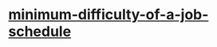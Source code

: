 # [minimum-difficulty-of-a-job-schedule](https://leetcode-cn.com/problems/minimum-difficulty-of-a-job-schedule)
